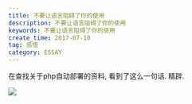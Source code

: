 ```yaml
---
title: 不要让语言阻碍了你的使用
description: 不要让语言阻碍了你的使用
keywords: 不要让语言阻碍了你的使用
create_time: 2017-07-10
tag: 感悟
category: ESSAY
---
```



在查找关于php自动部署的资料, 看到了这么一句话. 精辟.


![](/images/14996743272349.jpg)


